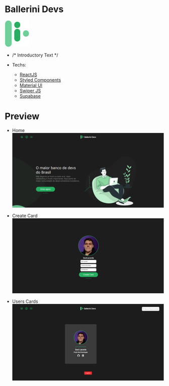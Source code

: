 # Ballerini Devs

![Ballerini Devs Logo](https://github.com/DaviLacerda/ballerini_devs/blob/master/public/readme/assets/logo.svg)

* /* Introductory Text */

* Techs:
  * [ReactJS](https://reactjs.org/)
  * [Styled Components](https://styled-components.com/)
  * [Material UI](https://mui.com/pt/)
  * [Swiper JS](https://swiperjs.com/)
  * [Supabase](https://supabase.com/)

# Preview

* Home
![home preview](https://github.com/DaviLacerda/ballerini_devs/blob/master/public/readme/assets/home-preview.png)

* Create Card
![create card preview](https://github.com/DaviLacerda/ballerini_devs/blob/master/public/readme/assets/create-card-preview.png)

* Users Cards
![card slider preview](https://github.com/DaviLacerda/ballerini_devs/blob/master/public/readme/assets/cards-preview.gif)
